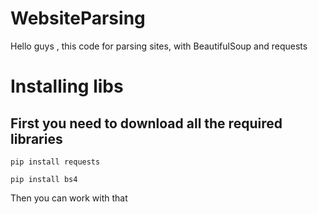 # WebsiteParsing 
Hello guys , this code for parsing sites, with BeautifulSoup and requests
# Installing libs
## First you need to download all the required libraries


``pip install requests``

  ``pip install bs4``

Then you can work with that
